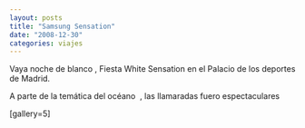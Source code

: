 ```yaml
---
layout: posts
title: "Samsung Sensation"
date: "2008-12-30"
categories: viajes
---
```


Vaya noche de blanco , Fiesta White Sensation en el Palacio de los deportes de Madrid.

A parte de la temática del océano  , las llamaradas fuero espectaculares

\[gallery=5\]
